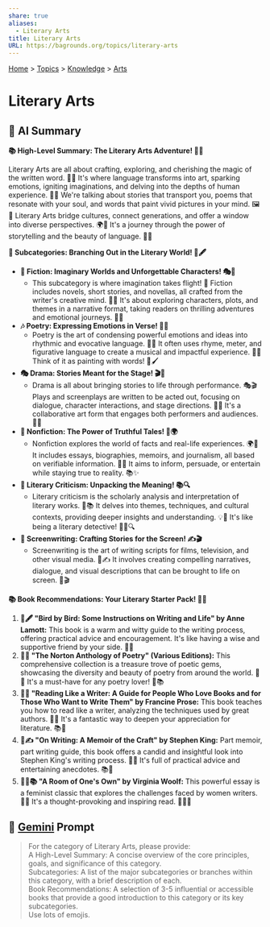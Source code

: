 ```yaml
---
share: true
aliases:
  - Literary Arts
title: Literary Arts
URL: https://bagrounds.org/topics/literary-arts
---
```

[Home](../index.md) > [Topics](./index.md) > [Knowledge](./a-hierarchical-view-of-human-knowledge.md) > [Arts](./arts.md)  
# Literary Arts  
## 🤖 AI Summary  
**📚 High-Level Summary: The Literary Arts Adventure! 🚀✨**  
  
Literary Arts are all about crafting, exploring, and cherishing the magic of the written word. 📖💖 It's where language transforms into art, sparking emotions, igniting imaginations, and delving into the depths of human experience. 🧠🌟 We're talking about stories that transport you, poems that resonate with your soul, and words that paint vivid pictures in your mind. 🖼️💭 Literary Arts bridge cultures, connect generations, and offer a window into diverse perspectives. 🌍🤝 It's a journey through the power of storytelling and the beauty of language. 🌈✨  
  
**📜 Subcategories: Branching Out in the Literary World! 🌳🖋️**  
  
* **📖 Fiction: Imaginary Worlds and Unforgettable Characters! 🎭🌌**  
    * This subcategory is where imagination takes flight! 🚀 Fiction includes novels, short stories, and novellas, all crafted from the writer's creative mind. 🧠✨ It's about exploring characters, plots, and themes in a narrative format, taking readers on thrilling adventures and emotional journeys. 🎢💖  
* **🎶 Poetry: Expressing Emotions in Verse! 📜✨**  
    * Poetry is the art of condensing powerful emotions and ideas into rhythmic and evocative language. 🌈🎶 It often uses rhyme, meter, and figurative language to create a musical and impactful experience. 🌟💭 Think of it as painting with words! 🎨🖌️  
* **🎭 Drama: Stories Meant for the Stage! 🎬📣**  
    * Drama is all about bringing stories to life through performance. 🎭🎬 Plays and screenplays are written to be acted out, focusing on dialogue, character interactions, and stage directions. 📣✨ It's a collaborative art form that engages both performers and audiences. 👏🌟  
* **📰 Nonfiction: The Power of Truthful Tales! 📝🌍**  
    * Nonfiction explores the world of facts and real-life experiences. 🌍📝 It includes essays, biographies, memoirs, and journalism, all based on verifiable information. 🧐💡 It aims to inform, persuade, or entertain while staying true to reality. 📚✨  
* **🧐 Literary Criticism: Unpacking the Meaning! 📚🔍**  
    * Literary criticism is the scholarly analysis and interpretation of literary works. 🧐📚 It delves into themes, techniques, and cultural contexts, providing deeper insights and understanding. 💡💭 It's like being a literary detective! 🕵️‍♀️🔍  
* **🎥 Screenwriting: Crafting Stories for the Screen! ✍️🎬**  
    * Screenwriting is the art of writing scripts for films, television, and other visual media. 🎥✍️ It involves creating compelling narratives, dialogue, and visual descriptions that can be brought to life on screen. 🌟🎬  
  
**📚 Book Recommendations: Your Literary Starter Pack! 🚀📖**  
  
1.  **🤗🖋️ "Bird by Bird: Some Instructions on Writing and Life" by Anne Lamott:** This book is a warm and witty guide to the writing process, offering practical advice and encouragement. It's like having a wise and supportive friend by your side. 💖✨  
2.  **🌈📖 "The Norton Anthology of Poetry" (Various Editions):** This comprehensive collection is a treasure trove of poetic gems, showcasing the diversity and beauty of poetry from around the world. 🌟🎶 It's a must-have for any poetry lover! 💖📚  
3.  **🧐💡 "Reading Like a Writer: A Guide for People Who Love Books and for Those Who Want to Write Them" by Francine Prose:** This book teaches you how to read like a writer, analyzing the techniques used by great authors. 🧐✨ It's a fantastic way to deepen your appreciation for literature. 📚🧠  
4.  **👻✍️ "On Writing: A Memoir of the Craft" by Stephen King:** Part memoir, part writing guide, this book offers a candid and insightful look into Stephen King's writing process. 🌟📝 It's full of practical advice and entertaining anecdotes. 📚👻  
5.  **👩‍🏫📚 "A Room of One's Own" by Virginia Woolf:** This powerful essay is a feminist classic that explores the challenges faced by women writers. 💖✨ It's a thought-provoking and inspiring read. 📖👩‍🏫  
  
## 💬 [Gemini](https://gemini.google.com/app) Prompt  
> For the category of Literary Arts, please provide:  
A High-Level Summary: A concise overview of the core principles, goals, and significance of this category.  
Subcategories: A list of the major subcategories or branches within this category, with a brief description of each.  
Book Recommendations: A selection of 3-5 influential or accessible books that provide a good introduction to this category or its key subcategories.  
Use lots of emojis.